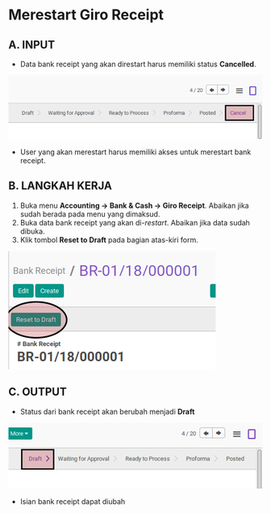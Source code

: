# Merestart Giro Receipt

## A. INPUT

* Data bank receipt yang akan direstart harus memiliki status **Cancelled**.

![](../../img/bank-receipt/status-cancel.png)

* User yang akan merestart harus memiliki akses untuk merestart bank receipt.

## B. LANGKAH KERJA

1. Buka menu **Accounting -> Bank & Cash -> Giro Receipt**. Abaikan jika sudah berada
pada menu yang dimaksud.
2. Buka data bank receipt yang akan di-*restart*. Abaikan jika data sudah dibuka.
3. Klik tombol **Reset to Draft** pada bagian atas-kiri form.

![](../../img/bank-receipt/tombol-restart.png)

## C. OUTPUT

* Status dari bank receipt akan berubah menjadi **Draft**

![](../../img/bank-receipt/status-draft.png)

* Isian bank receipt dapat diubah
